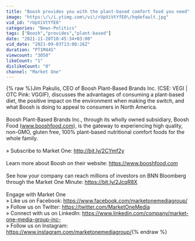 ```yaml
---
title: "Boosh provides you with the plant-based comfort food you need"
image: "https:\/\/i.ytimg.com\/vi\/rUpViVtYfE0\/hqdefault.jpg"
vid_id: "rUpViVtYfE0"
categories: "News-Politics"
tags: ["Boosh","provides","plant-based"]
date: "2021-11-28T10:45:34+03:00"
vid_date: "2021-09-03T13:00:26Z"
duration: "PT1M44S"
viewcount: "3050"
likeCount: "1"
dislikeCount: "0"
channel: "Market One"
---
```

{% raw %}Jim Pakulis, CEO of Boosh Plant-Based Brands Inc. (CSE: VEGI | OTC Pink: VGGIF), discusses the advantages of consuming a plant-based diet, the positive impact on the environment when making the switch, and what Boosh is doing to appeal to consumers in North America.<br /><br />Boosh Plant-Based Brands Inc., through its wholly owned subsidiary, Boosh Food (www.booshfood.com), is the gateway to experiencing high quality, non-GMO, gluten free, 100% plant-based nutritional comfort foods for the whole family. <br /><br />» Subscribe to Market One: <a rel="nofollow" target="blank" href="http://bit.ly/2CYmf2y">http://bit.ly/2CYmf2y</a> <br /><br />Learn more about Boosh on their website: <a rel="nofollow" target="blank" href="https://www.booshfood.com">https://www.booshfood.com</a><br /><br />See how your company can reach millions of investors on BNN Bloomberg through the Market One Minute: <a rel="nofollow" target="blank" href="https://bit.ly/2JcqR8X">https://bit.ly/2JcqR8X</a> <br /><br />Engage with Market One<br />» Like us on Facebook: <a rel="nofollow" target="blank" href="https://www.facebook.com/marketonemediagroup/">https://www.facebook.com/marketonemediagroup/</a> <br />» Follow us on Twitter: <a rel="nofollow" target="blank" href="https://twitter.com/MarketOneMedia">https://twitter.com/MarketOneMedia</a> <br />» Connect with us on LinkedIn: <a rel="nofollow" target="blank" href="https://www.linkedin.com/company/market-one-media-group-inc-">https://www.linkedin.com/company/market-one-media-group-inc-</a> <br />» Follow us on Instagram: <a rel="nofollow" target="blank" href="https://www.instagram.com/marketonemediagroup/">https://www.instagram.com/marketonemediagroup/</a>{% endraw %}
